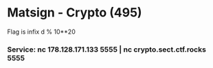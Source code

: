 # Matsign - Crypto (495)
Flag is infix d % 10**20  
### Service: nc 178.128.171.133 5555 | nc crypto.sect.ctf.rocks 5555 
